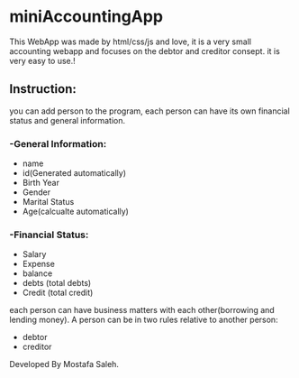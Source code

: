 # miniAccountingApp
This WebApp was made by html/css/js and love, it is a very small accounting webapp and focuses on the debtor and creditor consept.
it is very easy to use.!

## Instruction:
you can add person to the program,
each person can have its own financial status and general information.

### -General Information:
- name
- id(Generated automatically)
 - Birth Year
  - Gender
 - Marital Status
 - Age(calcualte automatically)

### -Financial Status:
  - Salary
  - Expense
  - balance
  - debts (total debts)
  - Credit (total credit)


each person can have business matters with each other(borrowing and lending money).
A person can be in two rules relative to another person:
  - debtor
  - creditor


Developed By Mostafa Saleh.
